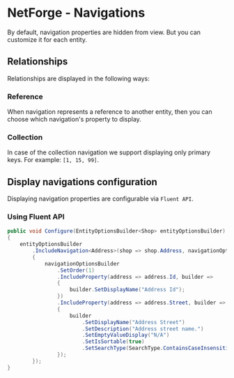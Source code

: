 # NetForge - Navigations

By default, navigation properties are hidden from view. But you can customize it for each entity.

## Relationships

Relationships are displayed in the following ways:

### Reference

When navigation represents a reference to another entity, then you can choose which navigation's property to display.

### Collection

In case of the collection navigation we support displaying only primary keys. For example: `[1, 15, 99]`.

## Display navigations configuration

Displaying navigation properties are configurable via `Fluent API`.

### Using Fluent API

```csharp
public void Configure(EntityOptionsBuilder<Shop> entityOptionsBuilder)
{
    entityOptionsBuilder
        .IncludeNavigation<Address>(shop => shop.Address, navigationOptionsBuilder =>
        {
            navigationOptionsBuilder
                .SetOrder(1)
                .IncludeProperty(address => address.Id, builder =>
                {
                    builder.SetDisplayName("Address Id");
                })
                .IncludeProperty(address => address.Street, builder =>
                {
                    builder
                        .SetDisplayName("Address Street")
                        .SetDescription("Address street name.")
                        .SetEmptyValueDisplay("N/A")
                        .SetIsSortable(true)
                        .SetSearchType(SearchType.ContainsCaseInsensitive);
                });
        });
}
```
